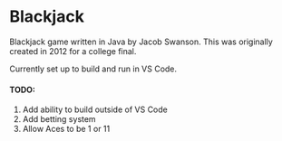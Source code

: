 # Blackjack

Blackjack game written in Java by Jacob Swanson. This was originally created in 2012 for a college final.

Currently set up to build and run in VS Code.

#### TODO:
1. Add ability to build outside of VS Code
2. Add betting system
3. Allow Aces to be 1 or 11
